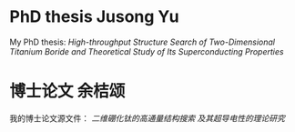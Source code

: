 # PhD thesis Jusong Yu

My PhD thesis: _High-throughput Structure Search of Two-Dimensional Titanium Boride and Theoretical
Study of Its Superconducting Properties_

# 博士论文 余桔颂

我的博士论文源文件： _二维硼化钛的高通量结构搜索
及其超导电性的理论研究_
